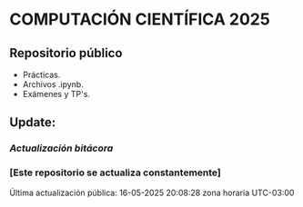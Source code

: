 # COMPUTACIÓN CIENTÍFICA 2025

## Repositorio público

- Prácticas.
- Archivos .ipynb.
- Exámenes y TP's.


## Update:
### *Actualización bitácora*


### [Este repositorio se actualiza constantemente]

Última actualización pública: 16-05-2025 20:08:28 zona horaria UTC-03:00
